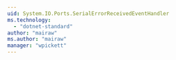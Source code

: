 ```yaml
---
uid: System.IO.Ports.SerialErrorReceivedEventHandler
ms.technology: 
  - "dotnet-standard"
author: "mairaw"
ms.author: "mairaw"
manager: "wpickett"
---
```

